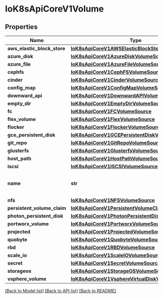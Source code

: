 # IoK8sApiCoreV1Volume

## Properties
Name | Type | Description | Notes
------------ | ------------- | ------------- | -------------
**aws_elastic_block_store** | [**IoK8sApiCoreV1AWSElasticBlockStoreVolumeSource**](IoK8sApiCoreV1AWSElasticBlockStoreVolumeSource.md) |  | [optional] 
**azure_disk** | [**IoK8sApiCoreV1AzureDiskVolumeSource**](IoK8sApiCoreV1AzureDiskVolumeSource.md) |  | [optional] 
**azure_file** | [**IoK8sApiCoreV1AzureFileVolumeSource**](IoK8sApiCoreV1AzureFileVolumeSource.md) |  | [optional] 
**cephfs** | [**IoK8sApiCoreV1CephFSVolumeSource**](IoK8sApiCoreV1CephFSVolumeSource.md) |  | [optional] 
**cinder** | [**IoK8sApiCoreV1CinderVolumeSource**](IoK8sApiCoreV1CinderVolumeSource.md) |  | [optional] 
**config_map** | [**IoK8sApiCoreV1ConfigMapVolumeSource**](IoK8sApiCoreV1ConfigMapVolumeSource.md) |  | [optional] 
**downward_api** | [**IoK8sApiCoreV1DownwardAPIVolumeSource**](IoK8sApiCoreV1DownwardAPIVolumeSource.md) |  | [optional] 
**empty_dir** | [**IoK8sApiCoreV1EmptyDirVolumeSource**](IoK8sApiCoreV1EmptyDirVolumeSource.md) |  | [optional] 
**fc** | [**IoK8sApiCoreV1FCVolumeSource**](IoK8sApiCoreV1FCVolumeSource.md) |  | [optional] 
**flex_volume** | [**IoK8sApiCoreV1FlexVolumeSource**](IoK8sApiCoreV1FlexVolumeSource.md) |  | [optional] 
**flocker** | [**IoK8sApiCoreV1FlockerVolumeSource**](IoK8sApiCoreV1FlockerVolumeSource.md) |  | [optional] 
**gce_persistent_disk** | [**IoK8sApiCoreV1GCEPersistentDiskVolumeSource**](IoK8sApiCoreV1GCEPersistentDiskVolumeSource.md) |  | [optional] 
**git_repo** | [**IoK8sApiCoreV1GitRepoVolumeSource**](IoK8sApiCoreV1GitRepoVolumeSource.md) |  | [optional] 
**glusterfs** | [**IoK8sApiCoreV1GlusterfsVolumeSource**](IoK8sApiCoreV1GlusterfsVolumeSource.md) |  | [optional] 
**host_path** | [**IoK8sApiCoreV1HostPathVolumeSource**](IoK8sApiCoreV1HostPathVolumeSource.md) |  | [optional] 
**iscsi** | [**IoK8sApiCoreV1ISCSIVolumeSource**](IoK8sApiCoreV1ISCSIVolumeSource.md) |  | [optional] 
**name** | **str** | Volume&#x27;s name. Must be a DNS_LABEL and unique within the pod. More info: https://kubernetes.io/docs/concepts/overview/working-with-objects/names/#names | 
**nfs** | [**IoK8sApiCoreV1NFSVolumeSource**](IoK8sApiCoreV1NFSVolumeSource.md) |  | [optional] 
**persistent_volume_claim** | [**IoK8sApiCoreV1PersistentVolumeClaimVolumeSource**](IoK8sApiCoreV1PersistentVolumeClaimVolumeSource.md) |  | [optional] 
**photon_persistent_disk** | [**IoK8sApiCoreV1PhotonPersistentDiskVolumeSource**](IoK8sApiCoreV1PhotonPersistentDiskVolumeSource.md) |  | [optional] 
**portworx_volume** | [**IoK8sApiCoreV1PortworxVolumeSource**](IoK8sApiCoreV1PortworxVolumeSource.md) |  | [optional] 
**projected** | [**IoK8sApiCoreV1ProjectedVolumeSource**](IoK8sApiCoreV1ProjectedVolumeSource.md) |  | [optional] 
**quobyte** | [**IoK8sApiCoreV1QuobyteVolumeSource**](IoK8sApiCoreV1QuobyteVolumeSource.md) |  | [optional] 
**rbd** | [**IoK8sApiCoreV1RBDVolumeSource**](IoK8sApiCoreV1RBDVolumeSource.md) |  | [optional] 
**scale_io** | [**IoK8sApiCoreV1ScaleIOVolumeSource**](IoK8sApiCoreV1ScaleIOVolumeSource.md) |  | [optional] 
**secret** | [**IoK8sApiCoreV1SecretVolumeSource**](IoK8sApiCoreV1SecretVolumeSource.md) |  | [optional] 
**storageos** | [**IoK8sApiCoreV1StorageOSVolumeSource**](IoK8sApiCoreV1StorageOSVolumeSource.md) |  | [optional] 
**vsphere_volume** | [**IoK8sApiCoreV1VsphereVirtualDiskVolumeSource**](IoK8sApiCoreV1VsphereVirtualDiskVolumeSource.md) |  | [optional] 

[[Back to Model list]](../README.md#documentation-for-models) [[Back to API list]](../README.md#documentation-for-api-endpoints) [[Back to README]](../README.md)

